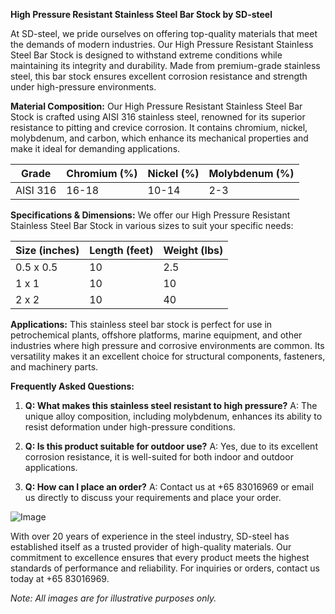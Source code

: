 **High Pressure Resistant Stainless Steel Bar Stock by SD-steel**

At SD-steel, we pride ourselves on offering top-quality materials that meet the demands of modern industries. Our High Pressure Resistant Stainless Steel Bar Stock is designed to withstand extreme conditions while maintaining its integrity and durability. Made from premium-grade stainless steel, this bar stock ensures excellent corrosion resistance and strength under high-pressure environments.

**Material Composition:**
Our High Pressure Resistant Stainless Steel Bar Stock is crafted using AISI 316 stainless steel, renowned for its superior resistance to pitting and crevice corrosion. It contains chromium, nickel, molybdenum, and carbon, which enhance its mechanical properties and make it ideal for demanding applications.

| **Grade** | **Chromium (%)** | **Nickel (%)** | **Molybdenum (%)** |
|-----------|------------------|----------------|--------------------|
| AISI 316  | 16-18           | 10-14          | 2-3                |

**Specifications & Dimensions:**
We offer our High Pressure Resistant Stainless Steel Bar Stock in various sizes to suit your specific needs:

| **Size (inches)** | **Length (feet)** | **Weight (lbs)** |
|-------------------|-------------------|------------------|
| 0.5 x 0.5         | 10                | 2.5              |
| 1 x 1             | 10                | 10               |
| 2 x 2             | 10                | 40               |

**Applications:**
This stainless steel bar stock is perfect for use in petrochemical plants, offshore platforms, marine equipment, and other industries where high pressure and corrosive environments are common. Its versatility makes it an excellent choice for structural components, fasteners, and machinery parts.

**Frequently Asked Questions:**

1. **Q: What makes this stainless steel resistant to high pressure?**
   A: The unique alloy composition, including molybdenum, enhances its ability to resist deformation under high-pressure conditions.

2. **Q: Is this product suitable for outdoor use?**
   A: Yes, due to its excellent corrosion resistance, it is well-suited for both indoor and outdoor applications.

3. **Q: How can I place an order?**
   A: Contact us at +65 83016969 or email us directly to discuss your requirements and place your order.

![Image](https://github.com/user-attachments/assets/2567258e-e124-4816-932d-1809bd27ef0b)

With over 20 years of experience in the steel industry, SD-steel has established itself as a trusted provider of high-quality materials. Our commitment to excellence ensures that every product meets the highest standards of performance and reliability. For inquiries or orders, contact us today at +65 83016969.

*Note: All images are for illustrative purposes only.*